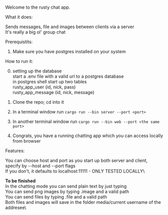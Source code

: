 Welcome to the rusty chat app.

What it does:

Sends messages, file and images between clients via a server\
It's really a big ol' group chat

Prerequistits:
1) Make sure you have postgres installed on your system

How to run it:

0) setting up the database\
    start a .env file with a valid url to a postgres database\
    in postgres shell start up two tables\
            rusty_app_user (id, nick, pass)\
            rusty_app_message (id, nick, message)

1) Clone the repo; cd into it
2) In a terminal window run `cargo run --bin server --port <port>`
3) In another terminal window run `cargo run --bin web --port <the same port>`
5) Congrats, you have a running chatting app which you can access locally from browser

Features:

You can choose host and port as you start up both server and client, specify by --host and --port flags\
If you don't, it defaults to localhost:11111 - ONLY TESTED LOCALLY\

**To be finished**\
In the chatting mode you can send plain text by just typing\
You can send png images by typing .image and a valid path\
You can send files by typing .file and a valid path\
Both files and images will save in the folder media/current username of the addresee\
